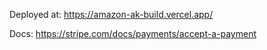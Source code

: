 Deployed at: https://amazon-ak-build.vercel.app/



Docs:
https://stripe.com/docs/payments/accept-a-payment